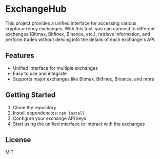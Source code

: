 # ExchangeHub

This project provides a unified interface for accessing various cryptocurrency exchanges. With this tool, you can connect to different exchanges (Bitmex, Bitfinex, Binance, etc.), retrieve information, and perform trades without delving into the details of each exchange's API.

## Features

- Unified interface for multiple exchanges
- Easy to use and integrate
- Supports major exchanges like Bitmex, Bitfinex, Binance, and more

## Getting Started

1. Clone the repository
2. Install dependencies: `npm install`
3. Configure your exchange API keys
4. Start using the unified interface to interact with the exchanges

## License

MIT
